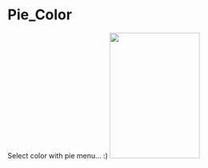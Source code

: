 # Pie_Color
Select color with pie menu... :)
<img src="https://gifyu.com/image/RGho" width="180" height="250" />
